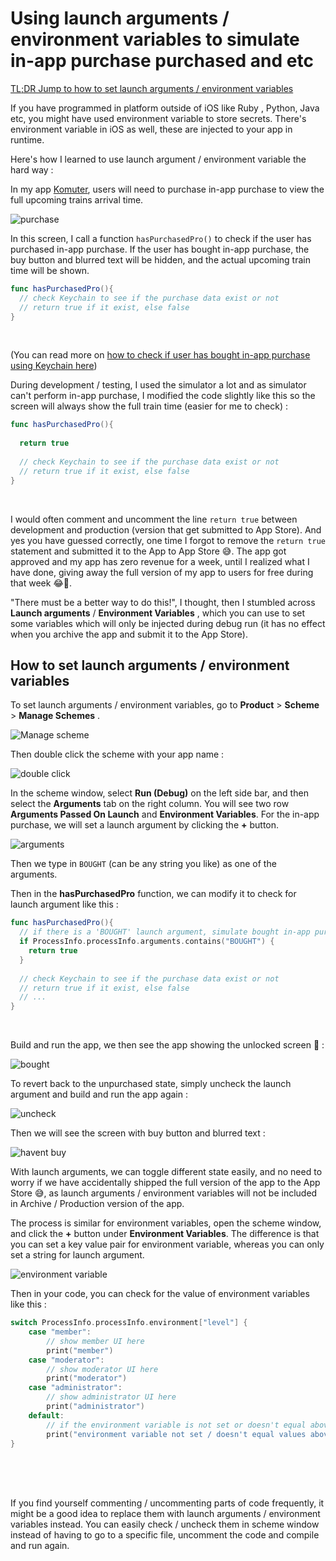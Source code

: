 # Using launch arguments / environment variables to simulate in-app purchase purchased and etc


[TL;DR Jump to how to set launch arguments / environment variables](#howto)



If you have programmed in platform outside of iOS like Ruby , Python, Java etc, you might have used environment variable to store secrets. There's environment variable in iOS as well, these are injected to your app in runtime.



Here's how I learned to use launch argument / environment variable the hard way :



In my app [Komuter](https://komuter.app), users will need to purchase in-app purchase to view the full upcoming trains arrival time.

![purchase](https://iosimage.s3.amazonaws.com/2018/42-environment-variables/purchase.png)



In this screen, I call a function `hasPurchasedPro()` to check if the user has purchased in-app purchase. If the user has bought in-app purchase, the buy button and blurred text will be hidden, and the actual upcoming train time will be shown.



```swift
func hasPurchasedPro(){
  // check Keychain to see if the purchase data exist or not
  // return true if it exist, else false
}
```

<br>

(You can read more on [how to check if user has bought in-app purchase using Keychain here](https://fluffy.es/check-purchased-iap-using-keychain/))



During development / testing, I used the simulator a lot and as simulator can't perform in-app purchase, I modified the code slightly like this so the screen will always show the full train time (easier for me to check)  :

```swift
func hasPurchasedPro(){
  
  return true
  
  // check Keychain to see if the purchase data exist or not
  // return true if it exist, else false
}
```

<br>



I would often comment and uncomment the line `return true` between development and production (version that get submitted to App Store). And yes you have guessed correctly, one time I forgot to remove the `return true` statement and submitted it to the App to App Store 😅. The app got approved and my app has zero revenue for a week, until I realized what I have done, giving away the full version of my app to users for free during that week 😂💸. 



"There must be a better way to do this!", I thought, then I stumbled across **Launch arguments** / **Environment Variables** , which you can use to set some variables which will only be injected during debug run (it has no effect when you archive the app and submit it to the App Store).



<span id="howto"></span>

## How to set launch arguments / environment variables

To set launch arguments / environment variables, go to **Product** > **Scheme** > **Manage Schemes** .



![Manage scheme](https://iosimage.s3.amazonaws.com/2018/42-environment-variables/manageScheme.png)



Then double click the scheme with your app name : 

![double click](https://iosimage.s3.amazonaws.com/2018/42-environment-variables/doubleClick.png)



In the scheme window, select **Run (Debug)**  on the left side bar, and then select the **Arguments** tab on the right column. You will see two row **Arguments Passed On Launch** and **Environment Variables**. For the in-app purchase, we will set a launch argument by clicking the **+** button.

![arguments](https://iosimage.s3.amazonaws.com/2018/42-environment-variables/arguments.png)



Then we type in `BOUGHT` (can be any string you like) as one of the arguments.


Then in the **hasPurchasedPro** function, we can modify it to check for launch argument like this :

```swift
func hasPurchasedPro(){
  // if there is a 'BOUGHT' launch argument, simulate bought in-app purchase
  if ProcessInfo.processInfo.arguments.contains("BOUGHT") {
    return true
  }
  
  // check Keychain to see if the purchase data exist or not
  // return true if it exist, else false
  // ...
}
```

<br>



Build and run the app, we then see the app showing the unlocked screen 🙌 : 

![bought](https://iosimage.s3.amazonaws.com/2018/42-environment-variables/bought.png)



To revert back to the unpurchased state, simply uncheck the launch argument and build and run the app again : 

![uncheck](https://iosimage.s3.amazonaws.com/2018/42-environment-variables/uncheck.png)



Then we will see the screen with buy button and blurred text : 

![havent buy](https://iosimage.s3.amazonaws.com/2018/42-environment-variables/haventBuy.png)



With launch arguments, we can toggle different state easily, and no need to worry if we have accidentally shipped the full version of the app to the App Store 😅, as launch arguments / environment variables will not be included in Archive / Production version of the app.



The process is similar for environment variables, open the scheme window, and click the **+** button under **Environment Variables**. The difference is that you can set a key value pair for environment variable, whereas you can only set a string for launch argument.



![environment variable](https://iosimage.s3.amazonaws.com/2018/42-environment-variables/envvar.png)



Then in your code, you can check for the value of environment variables like this : 

```swift
switch ProcessInfo.processInfo.environment["level"] {
    case "member":
        // show member UI here
        print("member")
    case "moderator":
        // show moderator UI here
        print("moderator")
    case "administrator":
        // show administrator UI here
        print("administrator")
    default:
        // if the environment variable is not set or doesn't equal above values
        print("environment variable not set / doesn't equal values above")
}
```

<br><br><br>



If you find yourself commenting / uncommenting parts of code frequently, it might be a good idea to replace them with launch arguments / environment variables instead. You can easily check / uncheck them in scheme window instead of having to go to a specific file, uncomment the code and compile and run again.